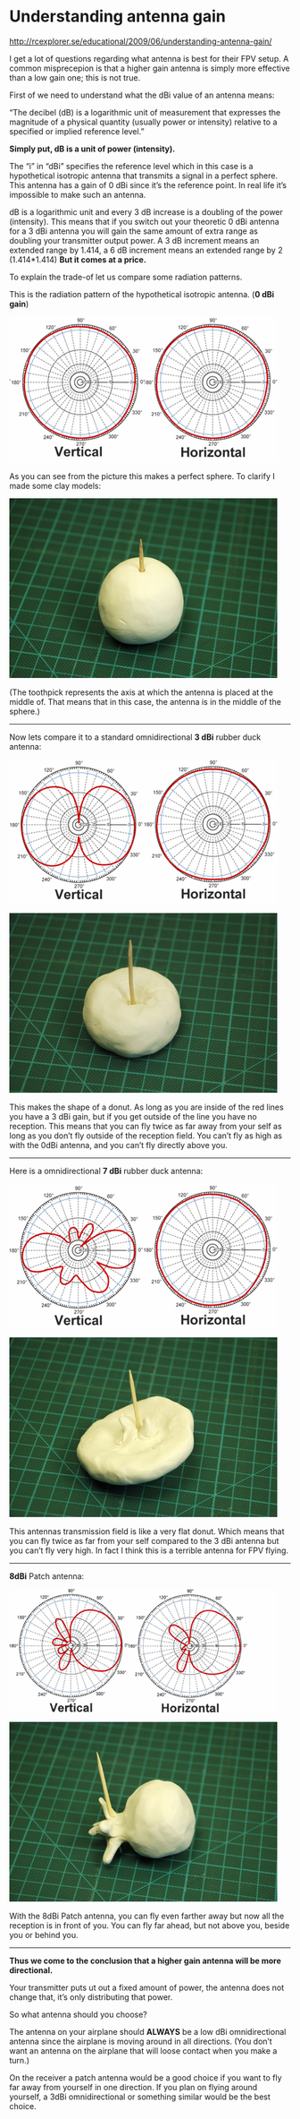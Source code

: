 # Understanding antenna gain

http://rcexplorer.se/educational/2009/06/understanding-antenna-gain/

I get a lot of questions regarding what antenna is best for their FPV setup. A common misprecepion is that a higher gain antenna is simply more effective than a low gain one; this is not true.

First of we need to understand what the dBi value of an antenna means:

“The decibel (dB) is a logarithmic unit of measurement that expresses the magnitude of a physical quantity (usually power or intensity) relative to a specified or implied reference level.”

**Simply put, dB is a unit of power (intensity).**

The “i” in “dBi” specifies the reference level which in this case is a hypothetical isotropic antenna that transmits a signal in a perfect sphere. This antenna has a gain of 0 dBi since it’s the reference point. In real life it’s impossible to make such an antenna.

dB is a logarithmic unit and every 3 dB increase is a doubling of the power (intensity). This means that if you switch out your theoretic 0 dBi antenna for a 3 dBi antenna you will gain the same amount of extra range as doubling your transmitter output power. A 3 dB increment means an extended range by 1.414, a 6 dB increment means an extended range by 2 (1.414*1.414) **But it comes at a price.**



To explain the trade-of let us compare some radiation patterns.

This is the radiation pattern of the hypothetical isotropic antenna. (**0 dBi gain**)

![img](img/0dbi-2.gif)

As you can see from the picture this makes a perfect sphere. To clarify I made some clay models:

![img](img/dsc_0960.jpg)

(The toothpick represents the axis at which the antenna is placed at the middle of. That means that in this case, the antenna is in the middle of the sphere.)

________________________________________________________________________________

Now lets compare it to a standard omnidirectional **3 dBi** rubber duck antenna:

![img](img/ern_hg2458rd.gif)

![img](img/dsc_0962.jpg)

This makes the shape of a donut. As long as you are inside of the red lines you have a 3 dBi gain, but if you get outside of the line you have no reception. This means that you can fly twice as far away from your self as long as you don’t fly outside of the reception field. You can’t fly as high as with the 0dBi antenna, and you can’t fly directly above you.

________________________________________________________________________________

Here is a omnidirectional **7 dBi** rubber duck antenna:

![img](img/7dbiomni.gif)

![img](img/dsc_0964.jpg)

This antennas transmission field is like a very flat donut. Which means that you can fly twice as far from your self compared to the 3 dBi antenna but you can’t fly very high. In fact I think this is a terrible antenna for FPV flying.

________________________________________________________________________________

**8dBi** Patch antenna:

![img](img/8dbipatch.gif)

![img](img/dsc_0966.jpg)

With the 8dBi Patch antenna, you can fly even farther away but now all the reception is in front of you. You can fly far ahead, but not above you, beside you or behind you.

________________________________________________________________________________

**Thus we come to the conclusion that a higher gain antenna will be more directional.**

Your transmitter puts ut out a fixed amount of power, the antenna does not change that, it’s only distributing that power.

So what antenna should you choose?

The antenna on your airplane should **ALWAYS** be a low dBi omnidirectional antenna since the airplane is moving around in all directions. (You don’t want an antenna on the airplane that will loose contact when you make a turn.)

On the receiver a patch antenna would be a good choice if you want to fly far away from yourself in one direction. If you plan on flying around yourself, a 3dBi omnidirectional or something similar would be the best choice.